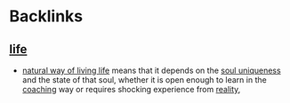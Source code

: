 
# Backlinks
## [life](<life.md>)
- [natural way of living life](<natural way of living life.md>) means that it depends on the [soul uniqueness](<soul uniqueness.md>) and the state of that soul, whether it is open enough to learn in the [coaching](<coaching.md>) way or requires shocking experience from [reality](<reality.md>),

